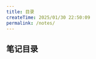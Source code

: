 ```yaml
---
title: 目录
createTime: 2025/01/30 22:50:09
permalink: /notes/
---
```


## 笔记目录

<CardGrid>
    <LinkCard icon="https://zh.minecraft.wiki/images/Wiki.png?21467" title="Minecraft" href="/notes/minecraft/前言" />
    <LinkCard icon="fa6-brands:square-git" title="Git Command" href="/notes/git/git_command" />
</CardGrid>
